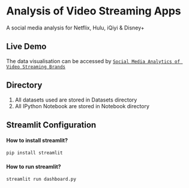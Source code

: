 ﻿# Analysis of Video Streaming Apps 
 A social media analysis for Netflix, Hulu, iQiyi & Disney+

## Live Demo
The data visualisation can be accessed by
[`Social Media Analytics of Video Streaming Brands`](https://vidstreaming.herokuapp.com/)

## Directory
1. All datasets used are stored in Datasets directory
2. All IPython Notebook are stored in Notebook directory

## Streamlit Configuration
#### How to install streamlit?
```py
pip install streamlit
```
#### How to run streamlit?
```py
streamlit run dashboard.py
```

